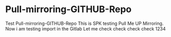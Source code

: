 # Pull-mirroring-GITHUB-Repo
Test Pull-mirroring-GITHUB-Repo
This is SPK testing Pull Me UP Mirroring.
Now i am testing import in the Gitlab
Let me check check check check 1234
